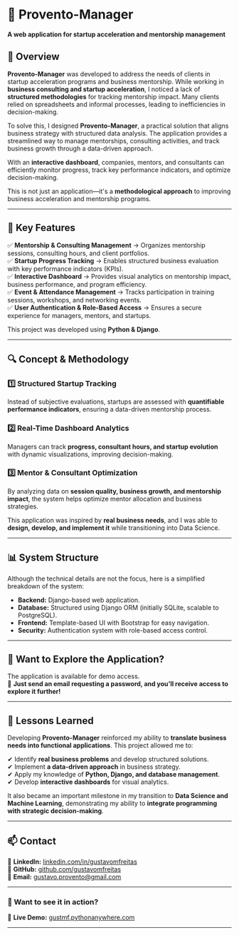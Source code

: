 # 🚀 Provento-Manager  

**A web application for startup acceleration and mentorship management**  

## 📌 Overview  

**Provento-Manager** was developed to address the needs of clients in startup acceleration programs and business mentorship. While working in **business consulting and startup acceleration**, I noticed a lack of **structured methodologies** for tracking mentorship impact. Many clients relied on spreadsheets and informal processes, leading to inefficiencies in decision-making.  

To solve this, I designed **Provento-Manager**, a practical solution that aligns business strategy with structured data analysis. The application provides a streamlined way to manage mentorships, consulting activities, and track business growth through a data-driven approach.  

With an **interactive dashboard**, companies, mentors, and consultants can efficiently monitor progress, track key performance indicators, and optimize decision-making.  

This is not just an application—it's a **methodological approach** to improving business acceleration and mentorship programs.  

---

## 🎯 Key Features  

✅ **Mentorship & Consulting Management** → Organizes mentorship sessions, consulting hours, and client portfolios.  
✅ **Startup Progress Tracking** → Enables structured business evaluation with key performance indicators (KPIs).  
✅ **Interactive Dashboard** → Provides visual analytics on mentorship impact, business performance, and program efficiency.  
✅ **Event & Attendance Management** → Tracks participation in training sessions, workshops, and networking events.  
✅ **User Authentication & Role-Based Access** → Ensures a secure experience for managers, mentors, and startups.  

This project was developed using **Python & Django**.

---

## 🔍 Concept & Methodology  

### **1️⃣ Structured Startup Tracking**  
Instead of subjective evaluations, startups are assessed with **quantifiable performance indicators**, ensuring a data-driven mentorship process.  

### **2️⃣ Real-Time Dashboard Analytics**  
Managers can track **progress, consultant hours, and startup evolution** with dynamic visualizations, improving decision-making.  

### **3️⃣ Mentor & Consultant Optimization**  
By analyzing data on **session quality, business growth, and mentorship impact**, the system helps optimize mentor allocation and business strategies.  

This application was inspired by **real business needs**, and I was able to **design, develop, and implement it** while transitioning into Data Science.  

---

## 📊 System Structure  

Although the technical details are not the focus, here is a simplified breakdown of the system:  

- **Backend:** Django-based web application.  
- **Database:** Structured using Django ORM (initially SQLite, scalable to PostgreSQL).  
- **Frontend:** Template-based UI with Bootstrap for easy navigation.  
- **Security:** Authentication system with role-based access control.  

---

## 📌 Want to Explore the Application?  

The application is available for demo access.  
📩 **Just send an email requesting a password, and you’ll receive access to explore it further!**  

---

## 📌 Lessons Learned  

Developing **Provento-Manager** reinforced my ability to **translate business needs into functional applications**. This project allowed me to:  

✔ Identify **real business problems** and develop structured solutions.  
✔ Implement **a data-driven approach** in business strategy.  
✔ Apply my knowledge of **Python, Django, and database management**.  
✔ Develop **interactive dashboards** for visual analytics.  

It also became an important milestone in my transition to **Data Science and Machine Learning**, demonstrating my ability to **integrate programming with strategic decision-making**.  

---

## 📫 Contact  

💼 **LinkedIn:** [linkedin.com/in/gustavomfreitas](https://www.linkedin.com/in/gustavomfreitas)  
📂 **GitHub:** [github.com/gustavomfreitas](https://github.com/gustavomfreitas)  
📩 **Email:** [gustavo.provento@gmail.com](mailto:gustavo.provento@gmail.com)  

---

### 🚀 Want to see it in action?  
🔗 **Live Demo:** [gustmf.pythonanywhere.com](https://gustmf.pythonanywhere.com)  

---

